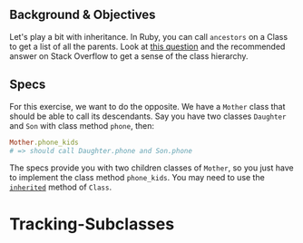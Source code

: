 ## Background & Objectives

Let's play a bit with inheritance. In Ruby, you can call `ancestors` on a Class to get a list of all the parents. Look at [this question](http://stackoverflow.com/questions/19045195/understanding-ruby-class-and-ancestors-methods) and the recommended answer on Stack Overflow to get a sense of the class hierarchy.

## Specs

For this exercise, we want to do the opposite. We have a `Mother` class that should be able to call its descendants. Say you have two classes `Daughter` and `Son` with class method `phone`, then:

```ruby
Mother.phone_kids
# => should call Daughter.phone and Son.phone
```

The specs provide you with two children classes of `Mother`, so you just have to implement the class method `phone_kids`. You may need to use the [`inherited`](https://ruby-doc.org/core-2.7.5/Class.html#method-i-inherited) method of `Class`.
# Tracking-Subclasses
